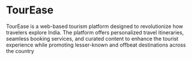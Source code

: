 # TourEase
TourEase is a web-based tourism platform designed to revolutionize how travelers explore India. The platform offers personalized travel itineraries, seamless booking services, and curated content to enhance the tourist experience while promoting lesser-known and offbeat destinations across the country
